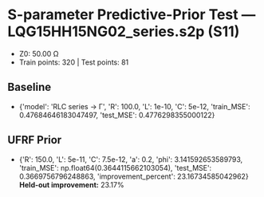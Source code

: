 # S-parameter Predictive-Prior Test — LQG15HH15NG02_series.s2p (S11)
- Z0: 50.00 Ω
- Train points: 320  |  Test points: 81

## Baseline
- {'model': 'RLC series -> Γ', 'R': 100.0, 'L': 1e-10, 'C': 5e-12, 'train_MSE': 0.47684646183047497, 'test_MSE': 0.4776298355000122}

## UFRF Prior
- {'R': 150.0, 'L': 5e-11, 'C': 7.5e-12, 'a': 0.2, 'phi': 3.141592653589793, 'train_MSE': np.float64(0.3644115662103054), 'test_MSE': 0.3669756796248863, 'improvement_percent': 23.16734585042962}
**Held-out improvement:** 23.17%